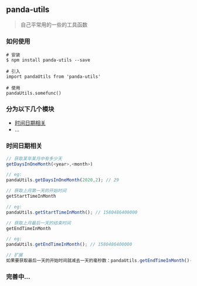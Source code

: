 ## panda-utils
> 自己平常用的一些的工具函数

### 如何使用

```
# 安装
$ npm install panda-utils --save

# 引入
import pandaUtils from 'panda-utils'

# 使用
pandaUtils.somefunc()
```

### 分为以下几个模块

- [时间日期相关]()
- ...

### 时间日期相关

```javascript
// 获取某年某月中有多少天
getDaysInOneMonth(<year>,<month>)

// eg:
pandaUtils.getDaysInOneMonth(2020,2); // 29
```

```javascript
// 获取上月第一天的开始时间
getStartTimeInMonth

// eg:
pandaUtils.getStartTimeInMonth(); // 1580486400000
```

```javascript
// 获取上月最后一天的结束时间
getEndTimeInMonth

// eg:
pandaUtils.getEndTimeInMonth(); // 1580486400000

// 扩展
如果要获取最后一天的开始时间就减去一天的毫秒数：pandaUtils.getEndTimeInMonth()-86400000
```

### 完善中...
